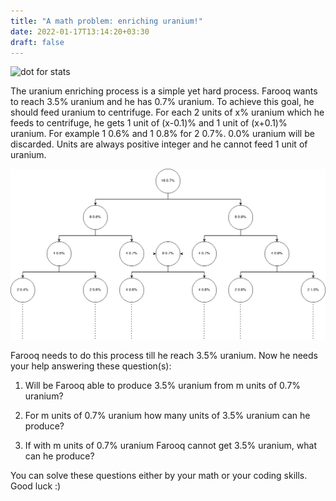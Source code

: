 ```yaml
---
title: "A math problem: enriching uranium!"
date: 2022-01-17T13:14:20+03:30
draft: false
---
```


![dot for stats](https://farooqkz.de1.hashbang.sh/dot.png)

The uranium enriching process is a simple yet hard process. Farooq wants to reach 3.5% uranium and he has 0.7% uranium. To achieve this goal, he should feed uranium to centrifuge. For each 2 units of x% uranium which he feeds to centrifuge, he gets 1 unit of (x-0.1)% and 1 unit of (x+0.1)% uranium. For example 1 0.6% and 1 0.8% for 2 0.7%. 0.0% uranium will be discarded. Units are always positive integer and he cannot feed 1 unit of uranium.

![Enriching uranium](/uranium-enriching.png)

Farooq needs to do this process till he reach 3.5% uranium. Now he needs your help answering these question(s):

1. Will be Farooq able to produce 3.5% uranium from m units of 0.7% uranium?

2. For m units of 0.7% uranium how many units of 3.5% uranium can he produce?

3. If with m units of 0.7% uranium Farooq cannot get 3.5% uranium, what can he produce?


You can solve these questions either by your math or your coding skills. Good luck :)
